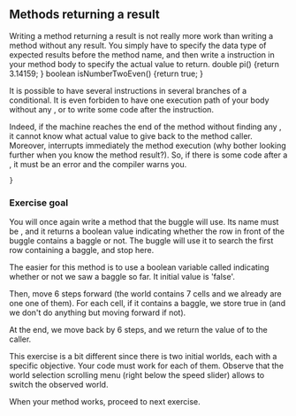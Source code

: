 ## Methods returning a result ##
Writing a method returning a result is not really more work than writing a
method without any result. You simply have to specify the data type of
expected results before the method name, and then write a instruction in your method body to specify the actual
value to return.     double pi() {return 3.14159;
    }
    boolean isNumberTwoEven() {return true;
    }

It is possible to have several instructions in several
branches of a conditional. It is even forbiden to have one execution path of
your body without any , or to write some code after the instruction.

Indeed, if the machine reaches the end of the method without finding any , it cannot know what actual value to give back to the
method caller. Moreover, interrupts immediately the
method execution (why bother looking further when you know the method
result?). So, if there is some code after a , it must be
an error and the compiler warns you.

    }
### Exercise goal ###
You will once again write a method that the buggle will use. Its name must
be , and it returns a boolean value indicating
whether the row in front of the buggle contains a baggle or not. The buggle
will use it to search the first row containing a baggle, and stop here.

The easier for this method is to use a boolean variable called indicating whether or not we saw a baggle so far. It
initial value is 'false'.

Then, move 6 steps forward (the world contains 7 cells and we already are
one one of them). For each cell, if it contains a baggle, we store true in (and we don't do anything but moving forward if not).

At the end, we move back by 6 steps, and we return the value of to the caller.

This exercise is a bit different since there is two initial worlds, each
with a specific objective. Your code must work for each of them. Observe
that the world selection scrolling menu (right below the speed slider)
allows to switch the observed world.

When your method works, proceed to next exercise.

